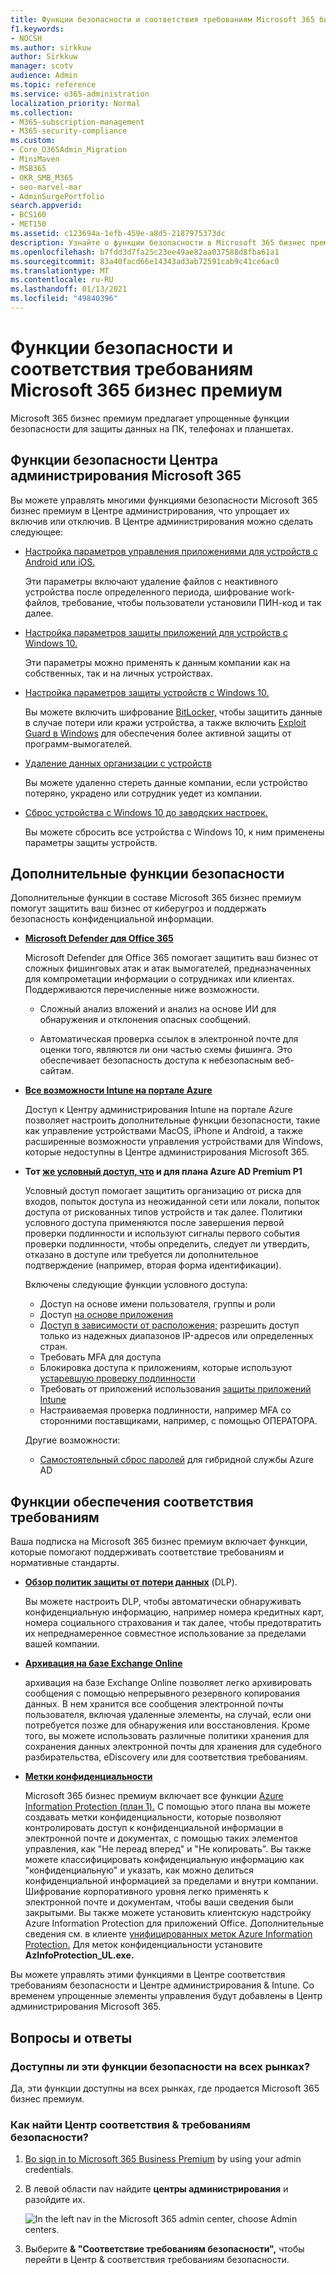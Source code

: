 ```yaml
---
title: Функции безопасности и соответствия требованиям Microsoft 365 бизнес премиум
f1.keywords:
- NOCSH
ms.author: sirkkuw
author: Sirkkuw
manager: scotv
audience: Admin
ms.topic: reference
ms.service: o365-administration
localization_priority: Normal
ms.collection:
- M365-subscription-management
- M365-security-compliance
ms.custom:
- Core_O365Admin_Migration
- MiniMaven
- MSB365
- OKR_SMB_M365
- seo-marvel-mar
- AdminSurgePortfolio
search.appverid:
- BCS160
- MET150
ms.assetid: c123694a-1efb-459e-a8d5-2187975373dc
description: Узнайте о функции безопасности в Microsoft 365 бизнес премиум для защиты данных на ПК, телефонах и планшетах.
ms.openlocfilehash: b7fdd3d7fa25c23ee49ae82aa037588d8fba61a1
ms.sourcegitcommit: 83a40facd66e14343ad3ab72591cab9c41ce6ac0
ms.translationtype: MT
ms.contentlocale: ru-RU
ms.lasthandoff: 01/13/2021
ms.locfileid: "49840396"
---
```

# <a name="microsoft-365-business-premium-security-and-compliance-features"></a>Функции безопасности и соответствия требованиям Microsoft 365 бизнес премиум

Microsoft 365 бизнес премиум предлагает упрощенные функции безопасности для защиты данных на ПК, телефонах и планшетах.
    
## <a name="microsoft-365-admin-center-security-features"></a>Функции безопасности Центра администрирования Microsoft 365

Вы можете управлять многими функциями безопасности Microsoft 365 бизнес премиум в Центре администрирования, что упрощает их включив или отключив. В Центре администрирования можно сделать следующее:
  
- [Настройка параметров управления приложениями для устройств с Android или iOS.](app-protection-settings-for-android-and-ios.md) 
    
    Эти параметры включают удаление файлов с неактивного устройства после определенного периода, шифрование work-файлов, требование, чтобы пользователи установили ПИН-код и так далее.
    
- [Настройка параметров защиты приложений для устройств с Windows 10.](protection-settings-for-windows-10-devices.md) 
    
    Эти параметры можно применять к данным компании как на собственных, так и на личных устройствах.
    
- [Настройка параметров защиты устройств с Windows 10.](protection-settings-for-windows-10-pcs.md) 
    
    Вы можете включить шифрование [BitLocker,](https://go.microsoft.com/fwlink/p/?linkid=871405) чтобы защитить данные в случае потери или кражи устройства, а также включить [Exploit Guard в Windows](https://docs.microsoft.com/windows/security/threat-protection/microsoft-defender-atp/enable-exploit-protection) для обеспечения более активной защиты от программ-вымогателей. 
    
- [Удаление данных организации с устройств](remove-company-data.md)
    
    Вы можете удаленно стереть данные компании, если устройство потеряно, украдено или сотрудник уедет из компании.
    
- [Сброс устройства с Windows 10 до заводских настроек.](reset-devices-to-factory-settings.md) 
    
    Вы можете сбросить все устройства с Windows 10, к ним применены параметры защиты устройств.
    
## <a name="additional-security-features"></a>Дополнительные функции безопасности 

Дополнительные функции в составе Microsoft 365 бизнес премиум помогут защитить ваш бизнес от киберугроз и поддержать безопасность конфиденциальной информации.
  
- **[Microsoft Defender для Office 365](https://docs.microsoft.com/microsoft-365/security/office-365-security/office-365-atp)**
    
    Microsoft Defender для Office 365 помогает защитить ваш бизнес от сложных фишинговых атак и атак вымогателей, предназначенных для компрометации информации о сотрудниках или клиентах. Поддерживаются перечисленные ниже возможности. 
    
  - Сложный анализ вложений и анализ на основе ИИ для обнаружения и отклонения опасных сообщений.
    
  - Автоматическая проверка ссылок в электронной почте для оценки того, являются ли они частью схемы фишинга. Это обеспечивает безопасность доступа к небезопасным веб-сайтам.

- **[Все возможности Intune на портале Azure](https://go.microsoft.com/fwlink/p/?linkid=871403)**
    
    Доступ к Центру администрирования Intune на портале Azure позволяет настроить дополнительные функции безопасности, такие как управление устройствами MacOS, iPhone и Android, а также расширенные возможности управления устройствами для Windows, которые недоступны в Центре администрирования Microsoft 365.
- **Тот [же условный доступ, что](https://docs.microsoft.com/azure/active-directory/conditional-access/overview) и для плана Azure AD Premium P1**


    Условный доступ помогает защитить организацию от риска для входов, попыток доступа из неожиданной сети или локали, попыток доступа от рискованных типов устройств и так далее. Политики условного доступа применяются после завершения первой проверки подлинности и используют сигналы первого события проверки подлинности, чтобы определить, следует ли утвердить, отказано в доступе или требуется ли дополнительное подтверждение (например, вторая форма идентификации).

    Включены следующие функции условного доступа:

    - Доступ на основе имени пользователя, группы и роли
    - Доступ [на основе приложения](https://docs.microsoft.com/azure/active-directory/conditional-access/app-based-conditional-access) 
    - [Доступ в зависимости от расположения;](https://docs.microsoft.com/azure/active-directory/authentication/howto-registration-mfa-sspr-combined#conditional-access-policies-for-combined-registration)  разрешить доступ только из надежных диапазонов IP-адресов или определенных стран. 
    - Требовать MFA для доступа
    - Блокировка доступа к приложениям, которые используют [устаревшую проверку подлинности](https://docs.microsoft.com/azure/active-directory/conditional-access/block-legacy-authentication)
    - Требовать от приложений использования [защиты приложений Intune](https://docs.microsoft.com/azure/active-directory/conditional-access/app-protection-based-conditional-access)
    - Настраиваемая проверка подлинности, например MFA со сторонними поставщиками, например, с помощью ОПЕРАТОРА.
   
    Другие возможности:
    - [Самостоятельный сброс паролей](https://docs.microsoft.com/azure/active-directory/authentication/concept-sspr-customization) для гибридной службы Azure AD
    
## <a name="compliance-features"></a>Функции обеспечения соответствия требованиям

Ваша подписка на Microsoft 365 бизнес премиум включает функции, которые помогают поддерживать соответствие требованиям и нормативные стандарты.

- **[Обзор политик защиты от потери данных](https://docs.microsoft.com/microsoft-365/compliance/data-loss-prevention-policies)** (DLP). 
    
    Вы можете настроить DLP, чтобы автоматически обнаруживать конфиденциальную информацию, например номера кредитных карт, номера социального страхования и так далее, чтобы предотвратить их непреднамеренное совместное использование за пределами вашей компании.
    
- **[Архивация на базе Exchange Online](https://products.office.com/exchange/microsoft-exchange-online-archiving-email)**
    
    архивация на базе Exchange Online позволяет легко архивировать сообщения с помощью непрерывного резервного копирования данных. В нем хранится все сообщения электронной почты пользователя, включая удаленные элементы, на случай, если они потребуется позже для обнаружения или восстановления. Кроме того, вы можете использовать различные политики хранения для сохранения данных электронной почты для хранения для судебного разбирательства, eDiscovery или для соответствия требованиям.
    
- **[Метки конфиденциальности](https://docs.microsoft.com/microsoft-365/compliance/sensitivity-labels)**

   Microsoft 365 бизнес премиум включает все функции [Azure Information Protection (план 1).](https://go.microsoft.com/fwlink/p/?linkid=871407) С помощью этого плана  вы можете создавать метки конфиденциальности, которые позволяют контролировать доступ к конфиденциальной информации в электронной почте и документах, с помощью таких элементов управления, как "Не переад вперед" и "Не копировать". Вы также можете классифицировать конфиденциальную информацию как "конфиденциальную" и указать, как можно делиться конфиденциальной информацией за пределами и внутри компании. Шифрование корпоративного уровня легко применять к электронной почте и документам, чтобы ваши сведения были закрытыми. Вы также можете установить клиентскую надстройку Azure Information Protection для приложений Office. Дополнительные сведения см. в клиенте [унифицированных меток Azure Information Protection.](https://docs.microsoft.com/azure/information-protection/rms-client/unifiedlabelingclient-version-release-history) Для меток конфиденциальности установите **AzInfoProtection_UL.exe.**

Вы можете управлять этими функциями в Центре соответствия требованиям безопасности и Центре администрирования &amp; Intune. Со временем упрощенные элементы управления будут добавлены в Центр администрирования Microsoft 365.
  
    
## <a name="faq"></a>Вопросы и ответы

 ### <a name="are-these-security-features-available-in-all-markets"></a>Доступны ли эти функции безопасности на всех рынках?
  
Да, эти функции доступны на всех рынках, где продается Microsoft 365 бизнес премиум.
  
### <a name="how-do-i-find-the-security-amp-compliance-center"></a>Как найти Центр соответствия &amp; требованиям безопасности?
  
1. [Во sign in to Microsoft 365 Business Premium](https://portal.microsoft.com/) by using your admin credentials. 
    
2. В левой области nav найдите **центры администрирования** и разойдите их. 
    
    ![In the left nav in the Microsoft 365 admin center, choose Admin centers.](../media/fa4484f8-c637-45fd-a7bd-bdb3abfd6c03.png)
  
3. Выберите **&amp; "Соответствие требованиям безопасности",** чтобы перейти в Центр &amp; соответствия требованиям безопасности.
